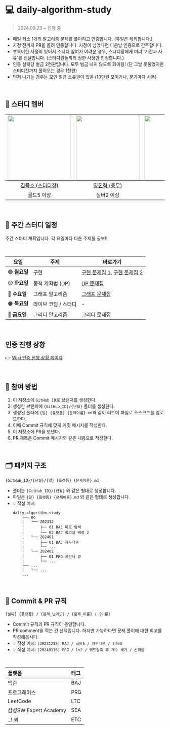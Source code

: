 # 💻 daily-algorithm-study

> 2024.09.23 ~ 진행 중

- 매일 최소 1개의 알고리즘 문제를 풀이하고 인증합니다. (휴일은 제외합니다.)
- 자정 전까지 PR을 올려 인증합니다. 자정이 넘었다면 다음날 인증으로 간주합니다.
- 부득이한 사정이 있어서 스터디 참여가 어려운 경우, 스터디장에게 미리 '기간과 사유'를 전달합니다. (스터디원들끼리 정한 사정만 인정합니다.)
- 인증 실패당 벌금 2천원입니다. 모두 벌금 내지 않도록 화이팅! (단 그날 못풀었지만 스터디전까지 풀어오는 경우 1천원)
- 먼저 나가는 경우는 모인 벌금 소유권이 없음 (10만원 모이거나, 분기마다 사용)

<br>

## 👥 스터디 멤버

| <img src="https://avatars.githubusercontent.com/u/100784510?v=4" width="200"> | <img src ="https://avatars.githubusercontent.com/u/101380919?v=4" width="200"> | <img src ="https://avatars.githubusercontent.com/u/83682424?v=4" width="200"> | <img src ="https://avatars.githubusercontent.com/u/76093968?v=4" width="200"> | <img src ="https://avatars.githubusercontent.com/u/97165077?v=4" width="200"> | <img src ="https://github.com/user-attachments/assets/2a94c36b-0419-44a4-9166-b2d3a79cb1c4" width="200"> |
| :---------------------------------------------------------------------------: | :----------------------------------------------------------------------------: | :---------------------------------------------------------------------------: | :---------------------------------------------------------------------------: | :---------------------------------------------------------------------------: | :------------------------------------------------------------------------------------------------------: |
|               [김득호 (스터디장)](https://github.com/subsub97)                |                [양진혁 (총무)](https://github.com/YangJinHyeok)                |                    [신희을](https://github.com/ShinHeeEul)                    |                      [김민중](https://github.com/kmj-99)                      |                      [이재인](https://github.com/JaeIn1)                      |                                 [강경민](https://github.com/YaRkyungmin)                                 |
|                               골드5 이상                                      |                                 실버2 이상                                      |                               골드5 이상                                      |                               골드5 이상                                      |                               실버1 이상                                      |                                         골드5 이상                                       |


<br>

## 📅 주간 스터디 일정

주간 스터디 계획입니다. 각 요일마다 다른 주제를 공부!!

<br>

| **요일**      | **주제**             | **바로가기**                                                                                                                                                                        |
| ------------- | -------------------- | ----------------------------------------------------------------------------------------------------------------------------------------------------------------------------------- |
| 🟢 **월요일** | 구현                 | [구현 문제집 1](https://www.acmicpc.net/workbook/view/1152), [구현 문제집 2](https://www.acmicpc.net/workbook/view/2771)                                                            |
| 🟡 **화요일** | 동적 계획법 (DP)     | [DP 문제집](https://www.acmicpc.net/workbook/view/2163)                                                                                                                             |
| 🔵 **수요일** | 그래프 알고리즘      | [그래프 문제집](https://school.programmers.co.kr/learn/challenges?order=recent&partIds=58464%2C37527%2C31236%2C25448%2C21366%2C20069%2C17214%2C12286%2C22586%2C18498%2C9317&page=1)                                                                                                                                                                                   |
| 🟠 **목요일** | 라이브 코딩 / 스터디 | -|
| 🔴 **금요일** | 그리디 알고리즘      | [그리디 문제집](https://www.acmicpc.net/workbook/view/3978)                                                                                                                         |

<br>

## 인증 진행 상황

👉 [Wiki 인증 진행 상황 페이지](https://github.com/babplus-algorithm-study/daily-algorithm/wiki/%EC%9D%B8%EC%A6%9D-%EC%A7%84%ED%96%89-%EC%83%81%ED%99%A9)

<br>

## 💚 참여 방법

1. 이 저장소에 `GitHub ID`로 브랜치를 생성한다.
2. 생성한 브랜치에 `{GitHub_ID}/{년월}` 폴더를 생성한다.
3. 생성된 폴더에 `{일} {플랫폼} {문제이름}.md`와 같이 리드미 파일로 소스코드를 업로드한다.
4. 이때 Commit 규칙에 맞게 커밋 메시지를 작성한다.
5. 이 저장소에 PR을 보낸다.
6. PR 제목은 Commit 메시지와 같은 내용으로 작성한다.

<br>

## 🗂️ 패키지 구조

```
{GitHub_ID}/{년월}/{일} {플랫폼} {문제이름}.md
```

- 폴더는 `{GitHub_ID}/{년월}` 와 같은 형태로 생성합니다.
- 파일은 `{일} {플랫폼} {문제이름}.md` 와 같은 형태로 생성합니다.
- 💡 작성 예시
  ```
  daliy-algorithm-study
      ├── Ho
      |   └── 202312
      |       ├── 01 BAJ 미로 탐색
      |       └── 02 BAJ 회의실 배정 2
      |   └── 202401
      |       ├── 01 BAJ 자두나무
      |       └── ...
      |   └── 202402
      |       ├── 01 PRG 프린터 큐
      |       └── ...
      ├── ...
      |   └── ...
      ...
  ```

<br>

## 📍 Commit & PR 규칙

```
[날짜] {플랫폼} / {문제_난이도} / {문제_이름} / {이름}
```

- Commit 규칙과 PR 규칙이 동일합니다.
- PR comment을 적는 건 선택입니다. 하지만 가능하다면 문제 풀이에 대한 회고를 작성해봅시다.
- 💡 작성 예시: `[20231218] BAJ / 골드5 / 자두나무 / 김득호`
- 💡 작성 예시: `[20240116] PRG / lv2 / 쿼드압축 후 개수 세기 / 신희을`

<br>

| 플랫폼                | 태그 |
| :-------------------- | :--- |
| 백준                  | BAJ  |
| 프로그래머스          | PRG  |
| LeetCode              | LTC  |
| 삼성SW Expert Academy | SEA  |
| 그 외                 | ETC  |

<br>
